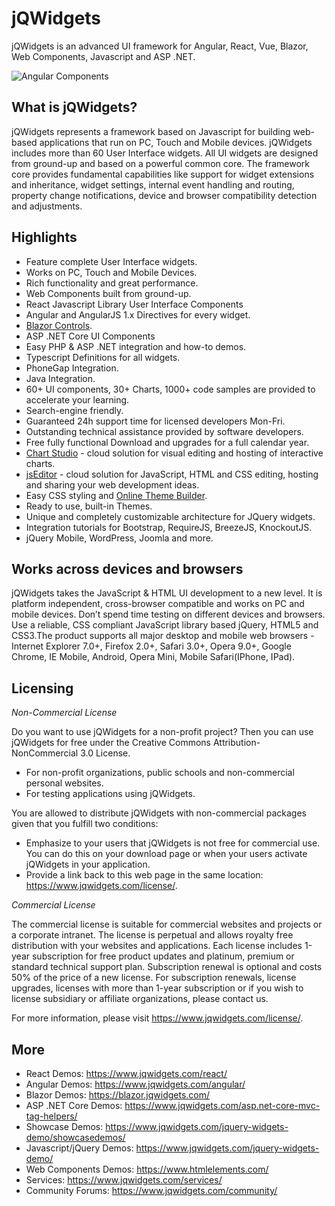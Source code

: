jQWidgets
=========

jQWidgets is an advanced UI framework for Angular, React, Vue, Blazor, Web Components, Javascript and ASP .NET.

![Angular Components](https://www.jqwidgets.com/wp-content/images/material-pager.png)

What is jQWidgets?
---------

jQWidgets represents a framework based on Javascript for building web-based applications that run on PC, Touch and Mobile devices. jQWidgets includes more than 60 User Interface widgets. All UI widgets are designed from ground-up and based on a powerful common core. The framework core provides fundamental capabilities like support for widget extensions and inheritance, widget settings, internal event handling and routing, property change notifications, device and browser compatibility detection and adjustments.

Highlights
---------
* Feature complete User Interface widgets.
* Works on PC, Touch and Mobile Devices.
* Rich functionality and great performance.
* Web Components built from ground-up.
* React Javascript Library User Interface Components
* Angular and AngularJS 1.x Directives for every widget.
* [Blazor Controls](https://blazor.jqwidgets.com/). 
* ASP .NET Core UI Components
* Easy PHP & ASP .NET integration and how-to demos.
* Typescript Definitions for all widgets.
* PhoneGap Integration.
* Java Integration.
* 60+ UI components, 30+ Charts, 1000+ code samples are provided to accelerate your learning.
* Search-engine friendly.
* Guaranteed 24h support time for licensed developers Mon-Fri.
* Outstanding technical assistance provided by software developers.
* Free fully functional Download and upgrades for a full calendar year.
* [Chart Studio](https://www.jqwidgets.com/chartstudio/) - cloud solution for visual editing and hosting of interactive charts.
* [jsEditor](https://www.jqwidgets.com/jseditor/) - cloud solution for JavaScript, HTML and CSS editing, hosting and sharing your web development ideas.
* Easy CSS styling and [Online Theme Builder](https://www.jqwidgets.com/themebuilder).
* Ready to use, built-in Themes.
* Unique and completely customizable architecture for JQuery widgets.
* Integration tutorials for Bootstrap, RequireJS, BreezeJS, KnockoutJS.
* jQuery Mobile, WordPress, Joomla and more.

Works across devices and browsers
---------

jQWidgets takes the JavaScript & HTML UI development to a new level. It is platform independent, cross-browser compatible and works on PC and mobile devices. Don’t spend time testing on different devices and browsers. Use a reliable, CSS compliant JavaScript library based jQuery, HTML5 and CSS3.The product supports all major desktop and mobile web browsers - Internet Explorer 7.0+, Firefox 2.0+, Safari 3.0+, Opera 9.0+, Google Chrome, IE Mobile, Android, Opera Mini, Mobile Safari(IPhone, IPad).

Licensing
---------

*Non-Commercial License*

Do you want to use jQWidgets for a non-profit project? Then you can use jQWidgets for free under the Creative Commons Attribution-NonCommercial 3.0 License.

* For non-profit organizations, public schools and non-commercial personal websites.
* For testing applications using jQWidgets.

You are allowed to distribute jQWidgets with non-commercial packages given that you fulfill two conditions:

* Emphasize to your users that jQWidgets is not free for commercial use. You can do this on your download page or when your users activate jQWidgets in your application.
* Provide a link back to this web page in the same location: https://www.jqwidgets.com/license/.

*Commercial License*

The commercial license is suitable for commercial websites and projects or a corporate intranet. The license is perpetual and allows royalty free distribution with your websites and applications. Each license includes 1-year subscription for free product updates and platinum, premium or standard technical support plan. Subscription renewal is optional and costs 50% of the price of a new license. For subscription renewals, license upgrades, licenses with more than 1-year subscription or if you wish to license subsidiary or affiliate organizations, please contact us.

For more information, please visit https://www.jqwidgets.com/license/.

More
-
* React Demos: https://www.jqwidgets.com/react/
* Angular Demos: https://www.jqwidgets.com/angular/
* Blazor Demos: https://blazor.jqwidgets.com/
* ASP .NET Core Demos: https://www.jqwidgets.com/asp.net-core-mvc-tag-helpers/
* Showcase Demos: https://www.jqwidgets.com/jquery-widgets-demo/showcasedemos/
* Javascript/jQuery Demos: https://www.jqwidgets.com/jquery-widgets-demo/
* Web Components Demos: https://www.htmlelements.com/
* Services: https://www.jqwidgets.com/services/
* Community Forums: https://www.jqwidgets.com/community/
